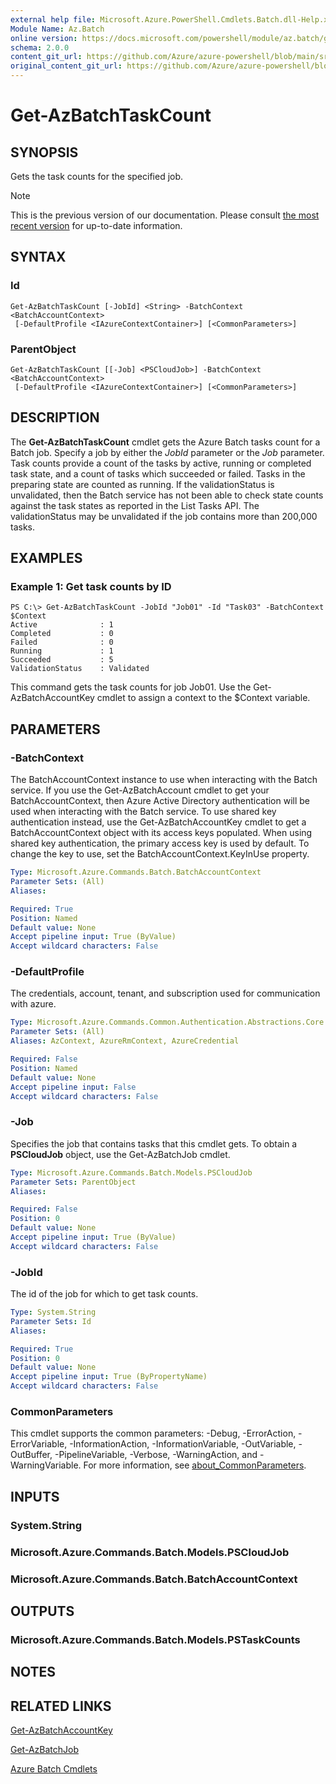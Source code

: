 ```yaml
---
external help file: Microsoft.Azure.PowerShell.Cmdlets.Batch.dll-Help.xml
Module Name: Az.Batch
online version: https://docs.microsoft.com/powershell/module/az.batch/get-azbatchtaskcount
schema: 2.0.0
content_git_url: https://github.com/Azure/azure-powershell/blob/main/src/Batch/Batch/help/Get-AzBatchTaskCount.md
original_content_git_url: https://github.com/Azure/azure-powershell/blob/main/src/Batch/Batch/help/Get-AzBatchTaskCount.md
---
```


# Get-AzBatchTaskCount

## SYNOPSIS
Gets the task counts for the specified job.

> [!NOTE]
>This is the previous version of our documentation. Please consult [the most recent version](/powershell/module/az.batch/get-azbatchtaskcount) for up-to-date information.

## SYNTAX

### Id
```
Get-AzBatchTaskCount [-JobId] <String> -BatchContext <BatchAccountContext>
 [-DefaultProfile <IAzureContextContainer>] [<CommonParameters>]
```

### ParentObject
```
Get-AzBatchTaskCount [[-Job] <PSCloudJob>] -BatchContext <BatchAccountContext>
 [-DefaultProfile <IAzureContextContainer>] [<CommonParameters>]
```

## DESCRIPTION
The **Get-AzBatchTaskCount** cmdlet gets the Azure Batch tasks count for a Batch job.
Specify a job by either the *JobId* parameter or the *Job* parameter.
Task counts provide a count of the tasks by active, running or completed task state, and a count of tasks which succeeded or failed. Tasks in the preparing state are counted as running. If the validationStatus is unvalidated, then the Batch service has not been able to check state counts against the task states as reported in the List Tasks API. The validationStatus may be unvalidated if the job contains more than 200,000 tasks.

## EXAMPLES

### Example 1: Get task counts by ID
```
PS C:\> Get-AzBatchTaskCount -JobId "Job01" -Id "Task03" -BatchContext $Context
Active              : 1
Completed           : 0
Failed              : 0
Running             : 1
Succeeded           : 5
ValidationStatus    : Validated
```

This command gets the task counts for job Job01.
Use the Get-AzBatchAccountKey cmdlet to assign a context to the $Context variable.

## PARAMETERS

### -BatchContext
The BatchAccountContext instance to use when interacting with the Batch service.
If you use the Get-AzBatchAccount cmdlet to get your BatchAccountContext, then Azure Active Directory authentication will be used when interacting with the Batch service.
To use shared key authentication instead, use the Get-AzBatchAccountKey cmdlet to get a BatchAccountContext object with its access keys populated.
When using shared key authentication, the primary access key is used by default.
To change the key to use, set the BatchAccountContext.KeyInUse property.

```yaml
Type: Microsoft.Azure.Commands.Batch.BatchAccountContext
Parameter Sets: (All)
Aliases:

Required: True
Position: Named
Default value: None
Accept pipeline input: True (ByValue)
Accept wildcard characters: False
```

### -DefaultProfile
The credentials, account, tenant, and subscription used for communication with azure.

```yaml
Type: Microsoft.Azure.Commands.Common.Authentication.Abstractions.Core.IAzureContextContainer
Parameter Sets: (All)
Aliases: AzContext, AzureRmContext, AzureCredential

Required: False
Position: Named
Default value: None
Accept pipeline input: False
Accept wildcard characters: False
```

### -Job
Specifies the job that contains tasks that this cmdlet gets.
To obtain a **PSCloudJob** object, use the Get-AzBatchJob cmdlet.

```yaml
Type: Microsoft.Azure.Commands.Batch.Models.PSCloudJob
Parameter Sets: ParentObject
Aliases:

Required: False
Position: 0
Default value: None
Accept pipeline input: True (ByValue)
Accept wildcard characters: False
```

### -JobId
The id of the job for which to get task counts.

```yaml
Type: System.String
Parameter Sets: Id
Aliases:

Required: True
Position: 0
Default value: None
Accept pipeline input: True (ByPropertyName)
Accept wildcard characters: False
```

### CommonParameters
This cmdlet supports the common parameters: -Debug, -ErrorAction, -ErrorVariable, -InformationAction, -InformationVariable, -OutVariable, -OutBuffer, -PipelineVariable, -Verbose, -WarningAction, and -WarningVariable. For more information, see [about_CommonParameters](http://go.microsoft.com/fwlink/?LinkID=113216).

## INPUTS

### System.String

### Microsoft.Azure.Commands.Batch.Models.PSCloudJob

### Microsoft.Azure.Commands.Batch.BatchAccountContext

## OUTPUTS

### Microsoft.Azure.Commands.Batch.Models.PSTaskCounts

## NOTES

## RELATED LINKS

[Get-AzBatchAccountKey](./Get-AzBatchAccountKey.md)

[Get-AzBatchJob](./Get-AzBatchJob.md)

[Azure Batch Cmdlets](/powershell/module/Az.Batch/)
